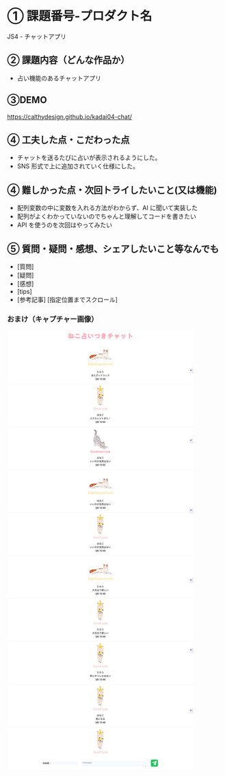 # ① 課題番号-プロダクト名

JS4 - チャットアプリ

## ② 課題内容（どんな作品か）

- 占い機能のあるチャットアプリ

## ③DEMO
https://calthydesign.github.io/kadai04-chat/

## ④ 工夫した点・こだわった点

- チャットを送るたびに占いが表示されるようにした。
- SNS 形式で上に追加されていく仕様にした。

## ④ 難しかった点・次回トライしたいこと(又は機能)

- 配列変数の中に変数を入れる方法がわからず、AI に聞いて実装した
- 配列がよくわかっていないのでちゃんと理解してコードを書きたい
- API を使うのを次回はやってみたい

## ⑤ 質問・疑問・感想、シェアしたいこと等なんでも

- [質問]
- [疑問]
- [感想]
- [tips]
- [参考記事] [指定位置までスクロール]

### おまけ（キャプチャー画像）

![top page capture](./img/top_image.png)
